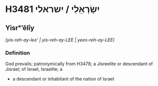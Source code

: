 # H3481 יִשְׂרְאֵלִי / ישראלי

## Yisrᵉʼêlîy

_(yis-reh-ay-lee' | yis-reh-ay-LEE | yees-reh-ay-LEE)_

### Definition

God prevails; patronymically from H3478; a Jisreelite or descendant of Jisrael; of Israel, Israelite; a

- a descendant or inhabitant of the nation of Israel
